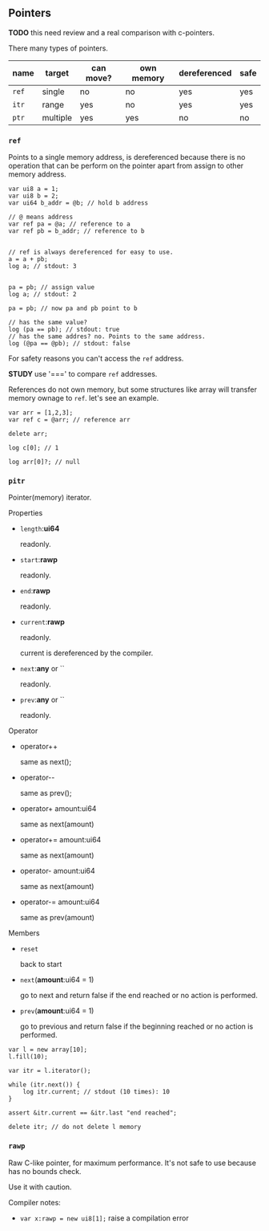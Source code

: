 ## Pointers

**TODO** this need review and a real comparison with c-pointers.

There many types of pointers.

| name      | target   | can move? | own memory | dereferenced | safe |
|-----------|----------|-----------|------------|--------------|------|
| `ref`     | single   |    no     |     no     |     yes      |  yes |
| `itr`     | range    |    yes    |     no     |     yes      |  yes |
| `ptr`     | multiple |    yes    |     yes    |     no       |  no  |


### `ref`

Points to a single memory address, is dereferenced because there
is no operation that can be perform on the pointer apart from assign to other memory address.

```plee
var ui8 a = 1;
var ui8 b = 2;
var ui64 b_addr = @b; // hold b address

// @ means address
var ref pa = @a; // reference to a
var ref pb = b_addr; // reference to b


// ref is always dereferenced for easy to use.
a = a + pb;
log a; // stdout: 3


pa = pb; // assign value
log a; // stdout: 2

pa = pb; // now pa and pb point to b

// has the same value?
log (pa == pb); // stdout: true
// has the same addres? no. Points to the same address.
log (@pa == @pb); // stdout: false
```


For safety reasons you can't access the `ref` address.

**STUDY** use '===' to compare `ref` addresses.


References do not own memory, but some structures like
array will transfer memory ownage to `ref`. let's see an example.

```plee
var arr = [1,2,3];
var ref c = @arr; // reference arr

delete arr;

log c[0]; // 1

log arr[0]?; // null

```

### `pitr`

Pointer(memory) iterator.

Properties
* `length`:**ui64**

  readonly.

* `start`:**rawp**

  readonly.

* `end`:**rawp**

  readonly.

* `current`:**rawp**

  readonly.

  current is dereferenced by the compiler.

* `next`:**any** or ``

  readonly.

* `prev`:**any** or ``

  readonly.


Operator
* operator++

  same as next();

* operator--

  same as prev();

* operator+ amount:ui64

  same as next(amount)

* operator+= amount:ui64

  same as next(amount)

* operator- amount:ui64

  same as next(amount)

* operator-= amount:ui64

  same as prev(amount)


Members
* `reset`

  back to start

* `next`(**amount**:ui64 = 1)

  go to next and return false if the end reached or no action is performed.

* `prev`(**amount**:ui64 = 1)

  go to previous and return false if the beginning reached or no action is performed.



```plee
var l = new array[10];
l.fill(10);

var itr = l.iterator();

while (itr.next()) {
    log itr.current; // stdout (10 times): 10
}

assert &itr.current == &itr.last "end reached";

delete itr; // do not delete l memory

```



### `rawp`

Raw C-like pointer, for maximum performance.
It's not safe to use because has no bounds check.

Use it with caution.


Compiler notes:

* `var x:rawp = new ui8[1];` raise a compilation error
